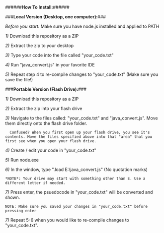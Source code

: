 ######**How To Install:**######

###**Local Version (Desktop, one computer):**###

*Before you start:* Make sure you have node.js installed and applied to PATH

*1)* Download this repository as a ZIP

*2)* Extract the zip to your desktop

*3)* Type your code into the file called "your_code.txt"

*4)* Run "java_convert.js" in your favorite IDE

*5)* Repeat step 4 to re-compile changes to "your_code.txt" (Make sure you save the file!)




###**Portable Version (Flash Drive):**###

*1)* Download this repository as a ZIP

*2)* Extract the zip into your flash drive

*3)* Navigate to the files called: "your_code.txt" and "java_convert.js". Move them directly onto the flash drive folder.

      Confused? When you first open up your flash drive, you see it's contents. Move the files specified above into that "area" that you first see when you open your flash drive.

*4)* Create / edit your code in "your_code.txt"

*5)* Run node.exe

*6)* In the window, type ".load E:\java_convert.js" (No quotation marks)

    *NOTE*: Your drive may start with something other than E. Use a different letter if needed.

*7)* Press enter, the psuedocode in "your_code.txt" will be converted and shown.
   
    NOTE: Make sure you saved your changes in "your_code.txt" before pressing enter

*7)* Repeat 5-6 when you would like to re-compile changes to "your_code.txt".
